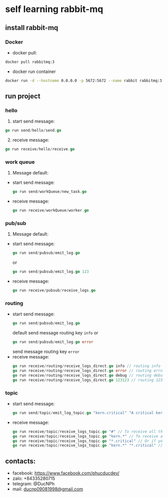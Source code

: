 # self learning rabbit-mq

## install rabbit-mq

### Docker

- docker pull:
```bash
docker pull rabbitmq:3
```

- docker run container

```bash
docker run -d --hostname 0.0.0.0 -p 5672:5672 --name rabbit rabbitmq:3
```

## run project
### hello
1. start send message:
```go
go run send/hello/send.go 
```
2. receive message: 
```go
go run receive/hello/receive.go
```

### work queue
1. Message default:
- start send message:
    ```go
    go run send/workQueue/new_task.go
    ```
- receive message: 
    ```go
    go run receive/workQueue/worker.go
    ```

### pub/sub
1. Message default:
- start send message:
    ```go
    go run send/pubsub/emit_log.go
    ```
    or
    ```go
    go run send/pubsub/emit_log.go 123
    ```
- receive message: 
    ```go
    go run receive/pubsub/receive_logs.go
    ```

### routing
- start send message:
    ```go
    go run send/pubsub/emit_log.go
    ```
    default send message routing key `info`
    or 
    ```go
    go run send/pubsub/emit_log.go error
    ```
    send message routing key `error`
- receive message: 
    ```go
    go run receive/routing/receive_logs_direct.go info // routing info
    go run receive/routing/receive_logs_direct.go error // routing error 
    go run receive/routing/receive_logs_direct.go debug // routing debug 
    go run receive/routing/receive_logs_direct.go 123123 // routing 123123
    ```

### topic

- start send message:
    ```go
    go run send/topic/emit_log_topic.go "kern.critical" "A critical kernel error"
    ```
- receive message: 
    ```go
    go run receive/topic/receive_logs_topic.go "#" // To receive all the logs:
    go run receive/topic/receive_logs_topic.go "kern.*" // To receive all logs from the facility "kern":
    go run receive/topic/receive_logs_topic.go "*.critical" // Or if you want to hear only about "critical" logs:
    go run receive/topic/receive_logs_topic.go "kern.*" "*.critical" // You can create multiple bindings:
    ```

## contacts:
- facebook: https://www.facebook.com/phucducdev/
- zalo: +84335280715
- telegram: @DucNPh
- mail: ducnp09081998@gmail.com